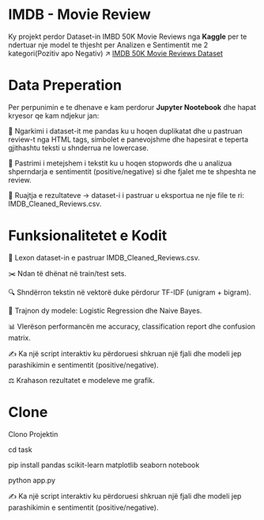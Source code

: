# IMDB - Movie Review

Ky projekt perdor Dataset-in IMBD 50K Movie Reviews nga **Kaggle** per te ndertuar nje model te thjesht per Analizen e Sentimentit me 2 kategori(Pozitiv apo Negativ)
↗ [IMDB 50K Movie Reviews Dataset](https://www.kaggle.com/datasets/lakshmi25npathi/imdb-dataset-of-50k-movie-reviews)

# Data Preperation
Per perpunimin e te dhenave e kam perdorur **Jupyter Nootebook** dhe hapat kryesor qe kam ndjekur jan:

📂 Ngarkimi i dataset-it me pandas ku u hoqen duplikatat dhe u pastruan review-t nga HTML tags, simbolet e panevojshme dhe hapesirat e teperta gjithashtu teksti u shnderrua ne lowercase.

🧹 Pastrimi i metejshem i tekstit ku u hoqen stopwords dhe u analizua shperndarja e sentimentit (positive/negative) si dhe fjalet me te shpeshta ne review.

💾 Ruajtja e rezultateve → dataset-i i pastruar u eksportua ne nje file te ri: IMDB_Cleaned_Reviews.csv.

# Funksionalitetet e Kodit

📂 Lexon dataset-in e pastruar IMDB_Cleaned_Reviews.csv.

✂️ Ndan të dhënat në train/test sets.

🔍 Shndërron tekstin në vektorë duke përdorur TF-IDF (unigram + bigram).

🤖 Trajnon dy modele: Logistic Regression dhe Naive Bayes.

📊 Vlerëson performancën me accuracy, classification report dhe confusion matrix.

✍️ Ka një script interaktiv ku përdoruesi shkruan një fjali dhe modeli jep parashikimin e sentimentit (positive/negative).

⚖️ Krahason rezultatet e modeleve me grafik.

# Clone

Clono Projektin

cd task

pip install pandas scikit-learn matplotlib seaborn notebook

python app.py


✍️ Ka një script interaktiv ku përdoruesi shkruan një fjali dhe modeli jep parashikimin e sentimentit (positive/negative).
